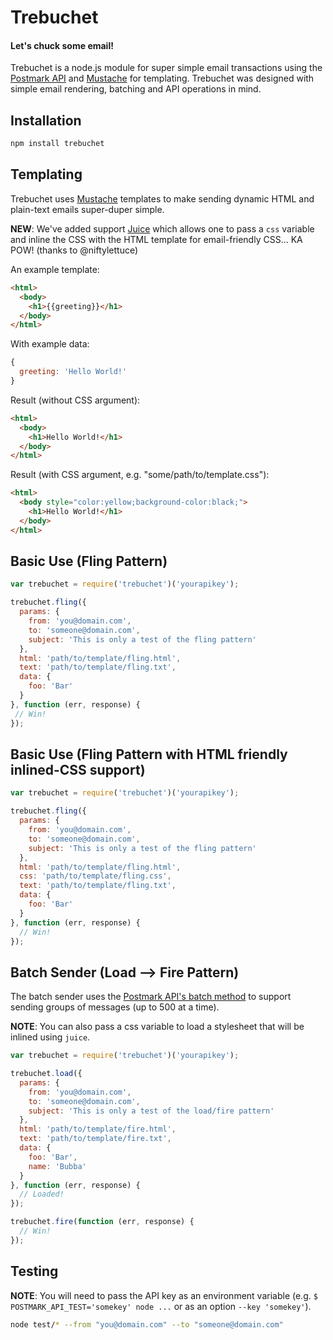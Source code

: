 # Trebuchet

#### Let's chuck some email!

Trebuchet is a node.js module for super simple email transactions using the [Postmark API](http://postmarkapp.com) and [Mustache](http://mustache.github.com/) for templating. Trebuchet was designed with simple email rendering, batching and API operations in mind.

## Installation

```bash
npm install trebuchet
```

## Templating

Trebuchet uses [Mustache](http://mustache.github.com/) templates to make sending dynamic HTML and plain-text emails super-duper simple.

**NEW**: We've added support [Juice](https://github.com/LearnBoost/juice) which allows one to pass a `css` variable and inline the CSS with the HTML template for email-friendly CSS... KA POW! (thanks to @niftylettuce)

An example template:

```html
<html>
  <body>
    <h1>{{greeting}}</h1>
  </body>
</html>
```

With example data:

```javascript
{
  greeting: 'Hello World!'
}
```

Result (without CSS argument):

```html
<html>
  <body>
    <h1>Hello World!</h1>
  </body>
</html>
```

Result (with CSS argument, e.g. "some/path/to/template.css"):

```html
<html>
  <body style="color:yellow;background-color:black;">
    <h1>Hello World!</h1>
  </body>
</html>
```

## Basic Use (Fling Pattern)

```javascript
var trebuchet = require('trebuchet')('yourapikey');

trebuchet.fling({
  params: {
    from: 'you@domain.com',
    to: 'someone@domain.com',
    subject: 'This is only a test of the fling pattern'
  },
  html: 'path/to/template/fling.html',
  text: 'path/to/template/fling.txt',
  data: {
    foo: 'Bar'
  }
}, function (err, response) {
 // Win!
});
```

## Basic Use (Fling Pattern with HTML friendly inlined-CSS support)

```javascript
var trebuchet = require('trebuchet')('yourapikey');

trebuchet.fling({
  params: {
    from: 'you@domain.com',
    to: 'someone@domain.com',
    subject: 'This is only a test of the fling pattern'
  },
  html: 'path/to/template/fling.html',
  css: 'path/to/template/fling.css',
  text: 'path/to/template/fling.txt',
  data: {
    foo: 'Bar'
  }
}, function (err, response) {
  // Win!
});
```


## Batch Sender (Load --> Fire Pattern)

The batch sender uses the [Postmark API's batch method](http://developer.postmarkapp.com/developer-build.html#batching-messages) to support sending groups of messages (up to 500 at a time).

**NOTE**: You can also pass a css variable to load a stylesheet that will be inlined using `juice`.

```javascript
var trebuchet = require('trebuchet')('yourapikey');

trebuchet.load({
  params: {
    from: 'you@domain.com',
    to: 'someone@domain.com',
    subject: 'This is only a test of the load/fire pattern'
  },
  html: 'path/to/template/fire.html',
  text: 'path/to/template/fire.txt',
  data: {
    foo: 'Bar',
    name: 'Bubba'
  }
}, function (err, response) {
  // Loaded!
});
```

```javascript
trebuchet.fire(function (err, response) {
  // Win!
});
```

## Testing

**NOTE**: You will need to pass the API key as an environment variable (e.g. `$ POSTMARK_API_TEST='somekey' node ...` or as an option `--key 'somekey'`).

```bash
node test/* --from "you@domain.com" --to "someone@domain.com"
```
